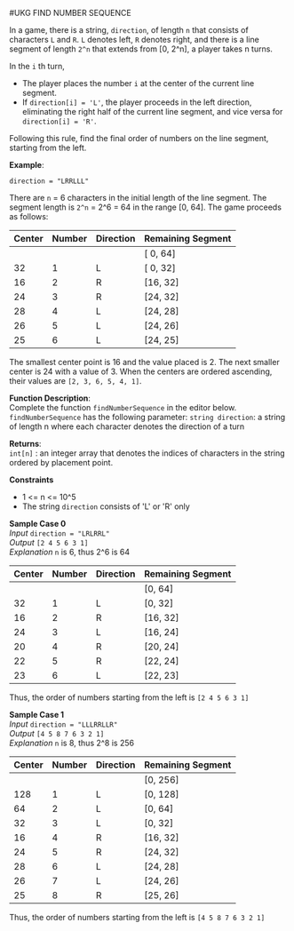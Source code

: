 #UKG FIND NUMBER SEQUENCE

In a game, there is a string, `direction`, of length `n` that consists of characters `L` and `R`. `L` denotes left, `R` denotes right, and there is a line segment of length `2^n` that extends from [0, 2^n], a player takes n turns.

In the `i` th turn,
- The player places the number `i` at the center of the current line segment.
- If `direction[i] = 'L'`, the player proceeds in the left direction, eliminating the right half of the current line segment, and vice versa for `direction[i] = 'R'`. 

Following this rule, find the final order of numbers on the line segment, starting from the left.

**Example**:

`direction = "LRRLLL"`

There are `n` = 6 characters in the initial length of the line segment. The segment length is `2^n` = 2^6 = 64 in the range [0, 64]. The game proceeds as follows:

| Center | Number | Direction | Remaining Segment |
|--------|--------|-----------|-------------------|
|        |        |           | [ 0, 64]          |
| 32     | 1      | L         | [ 0, 32]          |
| 16     | 2      | R         | [16, 32]          |
| 24     | 3      | R         | [24, 32]          |
| 28     | 4      | L         | [24, 28]          |
| 26     | 5      | L         | [24, 26]          |
| 25     | 6      | L         | [24, 25]          |


The smallest center point is 16 and the value placed is 2. The next smaller center is 24 with a value of 3. When the centers are ordered ascending, their values are `[2, 3, 6, 5, 4, 1]`.

**Function Description**:   
Complete the function `findNumberSequence` in the editor below. `findNumberSequence` has the following parameter: `string direction`: a string of length n where each character denotes the direction of a turn

**Returns**:   
`int[n]` : an integer array that denotes the indices of characters in the string ordered by placement point.

**Constraints**   
- 1 <= n <= 10^5
- The string `direction` consists of 'L' or 'R' only

**Sample Case 0**  
*Input*  `direction = "LRLRRL"`  
*Output* `[2 4 5 6 3 1]`  
*Explanation* `n` is 6, thus 2^6 is 64

| Center | Number | Direction | Remaining Segment |
| ------ | ------ | --------- | ----------------- |
|        |        |           | [0, 64]           |
| 32     | 1      | L         | [0, 32]           |
| 16     | 2      | R         | [16, 32]          |
| 24     | 3      | L         | [16, 24]          |
| 20     | 4      | R         | [20, 24]          |
| 22     | 5      | R         | [22, 24]          |
| 23     | 6      | L         | [22, 23]          |

Thus, the order of numbers starting from the left is `[2 4 5 6 3 1]`

**Sample Case 1**   
*Input* `direction = "LLLRRLLR"`   
*Output* `[4 5 8 7 6 3 2 1]`   
*Explanation* `n` is 8, thus 2^8 is 256

| Center | Number | Direction | Remaining Segment |
| ------ | ------ | --------- | ----------------- |
|        |        |           | [0, 256]          |
| 128    | 1      | L         | [0, 128]          |
| 64     | 2      | L         | [0, 64]           |
| 32     | 3      | L         | [0, 32]           |
| 16     | 4      | R         | [16, 32]          |
| 24     | 5      | R         | [24, 32]          |
| 28     | 6      | L         | [24, 28]          |
| 26     | 7      | L         | [24, 26]          |
| 25     | 8      | R         | [25, 26]          |

Thus, the order of numbers starting from the left is `[4 5 8 7 6 3 2 1]`